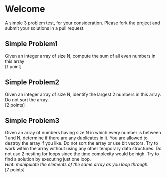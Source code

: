 # Welcome
A simple 3 problem test, for your consideration. Please fork the project and submit your solutions in a pull request.

## Simple Problem1
Given an integer array of size N, compute the sum of all even numbers in this array  
[1 point]


## Simple Problem2
Given an integer array of size N, identify the largest 2 numbers in this array. Do not sort the 
array.  
[2 points]

## Simple Problem3
Given an array of numbers having size N in which every number is between 1 and N, determine if there are any 
duplicates in it. You are allowed to destroy the array if you like. Do not sort the array or use 
bit vectors. Try to work within the array without using any other temporary data structures. Do 
not use 2 nesting for loops since the time complexity would be high. Try to find a solution by 
executing just one loop.  
_Hint: manipulate the elements of the same array as you loop through._  
[7 points]
